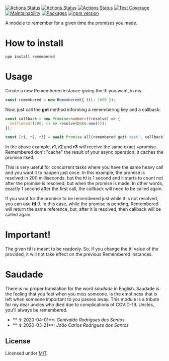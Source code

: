 [![Actions Status](https://github.com/Codibre/remembered/workflows/build/badge.svg)](https://github.com/Codibre/remembered/actions)
[![Actions Status](https://github.com/Codibre/remembered/workflows/test/badge.svg)](https://github.com/Codibre/remembered/actions)
[![Actions Status](https://github.com/Codibre/remembered/workflows/lint/badge.svg)](https://github.com/Codibre/remembered/actions)
[![Test Coverage](https://api.codeclimate.com/v1/badges/e6e1f5633ac8cd5d5d48/test_coverage)](https://codeclimate.com/github/Codibre/remembered/test_coverage)
[![Maintainability](https://api.codeclimate.com/v1/badges/e6e1f5633ac8cd5d5d48/maintainability)](https://codeclimate.com/github/Codibre/remembered/maintainability)
[![Packages](https://david-dm.org/Codibre/remembered.svg)](https://david-dm.org/Codibre/remembered)
[![npm version](https://badge.fury.io/js/remembered.svg)](https://badge.fury.io/js/remembered)

A module to remember for a given time the promises you made.

# How to install

```
npm install remembered
```

# Usage

Create a new Remembered instance giving the ttl you want, in ms.

``` ts
const remembered = new Remembered({ ttl: 1000 });
```

Now, just call the **get** method informing a remembering key and a callback:

```ts
const callback = new Promise<number>((resolve) => {
  setTimeout(200, () => resolve(Date.now()));
});

const [r1, r2, r3] = await Promise.all(remembered.get('test', callback));
```

In the above example, **r1**, **r2** and **r3** will receive the same exact +promise.
Remembered don't "cache" the result of your async operation: it caches the promise itself.

This is very useful for concurrent tasks where you have the same heavy call and you want it to happen just once.
In this example, the promise is resolved in 200 milliseconds, but the ttl is 1 second and it starts to count not after the promise is resolved, but when the promise is made. In other words, exactly 1 second after the first call, the callback will need to be called again.

If you want for the promise to be remembered just while it is not resolved, you can use **ttl** 0. In this case, while the promise is pending, Remembered will return the same reference, but, after it is resolved, then callback will be called again

# Important!

The given ttl is meant to be readonly. So, if you change the ttl value of the provided, it will not take effect on the previous Remembered instances.

# Saudade

There is no proper translation for the word *saudade* in English.
Saudade is the feeling that you feel when you miss someone. Is the emptiness that is left when someone important to you passes away.
This module is a tribute for my dear uncles who died due to complications of COVID-19.
Uncles, you'll always be remembered.

* ** ✞ 2020-04-01**: *Genivaldo Rodrigues dos Santos*
* ** ✞ 2020-03-21**: *João Carlos Rodrigues dos Santos*

## License

Licensed under [MIT](https://en.wikipedia.org/wiki/MIT_License).
